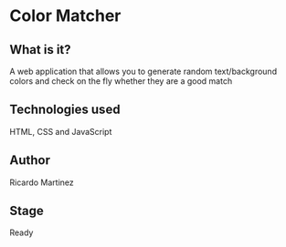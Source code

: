# Color Matcher

## What is it?
A web application that allows you to generate random text/background colors and check on the fly whether they are a good match

## Technologies used
HTML, CSS and JavaScript

## Author
Ricardo Martinez

## Stage
Ready
